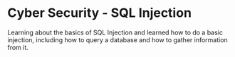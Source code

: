 # Cyber Security - SQL Injection
Learning about the basics of SQL Injection and learned how to do a basic injection, including how to query a database and how to gather information from it.